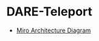 # DARE-Teleport

- [Miro Architecture Diagram](https://miro.com/app/board/uXjVMFGR9No=/?share_link_id=810503571961)
